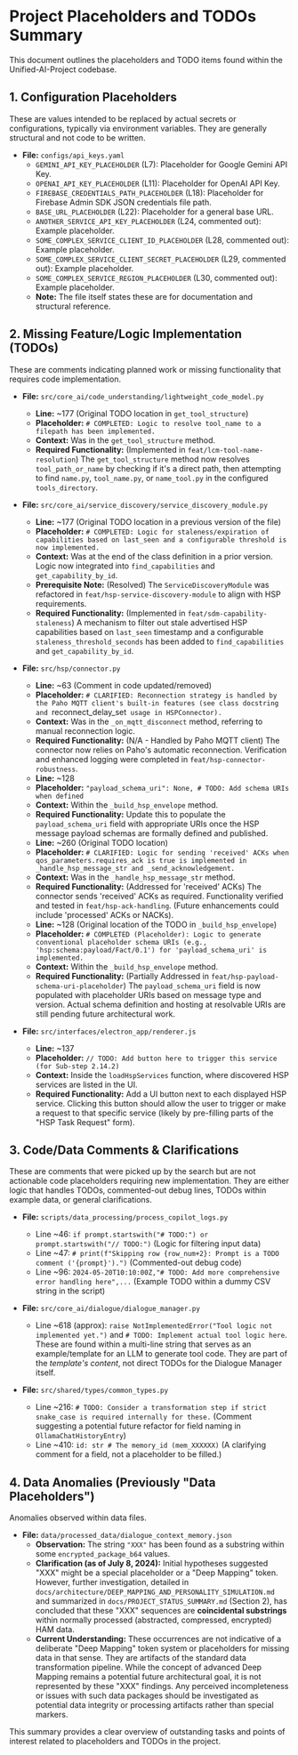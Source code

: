 # Project Placeholders and TODOs Summary

This document outlines the placeholders and TODO items found within the Unified-AI-Project codebase.

## 1. Configuration Placeholders

These are values intended to be replaced by actual secrets or configurations, typically via environment variables. They are generally structural and not code to be written.

*   **File:** `configs/api_keys.yaml`
    *   `GEMINI_API_KEY_PLACEHOLDER` (L7): Placeholder for Google Gemini API Key.
    *   `OPENAI_API_KEY_PLACEHOLDER` (L11): Placeholder for OpenAI API Key.
    *   `FIREBASE_CREDENTIALS_PATH_PLACEHOLDER` (L18): Placeholder for Firebase Admin SDK JSON credentials file path.
    *   `BASE_URL_PLACEHOLDER` (L22): Placeholder for a general base URL.
    *   `ANOTHER_SERVICE_API_KEY_PLACEHOLDER` (L24, commented out): Example placeholder.
    *   `SOME_COMPLEX_SERVICE_CLIENT_ID_PLACEHOLDER` (L28, commented out): Example placeholder.
    *   `SOME_COMPLEX_SERVICE_CLIENT_SECRET_PLACEHOLDER` (L29, commented out): Example placeholder.
    *   `SOME_COMPLEX_SERVICE_REGION_PLACEHOLDER` (L30, commented out): Example placeholder.
    *   **Note:** The file itself states these are for documentation and structural reference.

## 2. Missing Feature/Logic Implementation (TODOs)

These are comments indicating planned work or missing functionality that requires code implementation.

*   **File:** `src/core_ai/code_understanding/lightweight_code_model.py`
    *   **Line:** ~177 (Original TODO location in `get_tool_structure`)
    *   **Placeholder:** `# COMPLETED: Logic to resolve tool_name to a filepath has been implemented.`
    *   **Context:** Was in the `get_tool_structure` method.
    *   **Required Functionality:** (Implemented in `feat/lcm-tool-name-resolution`) The `get_tool_structure` method now resolves `tool_path_or_name` by checking if it's a direct path, then attempting to find `name.py`, `tool_name.py`, or `name_tool.py` in the configured `tools_directory`.

*   **File:** `src/core_ai/service_discovery/service_discovery_module.py`
    *   **Line:** ~177 (Original TODO location in a previous version of the file)
    *   **Placeholder:** `# COMPLETED: Logic for staleness/expiration of capabilities based on last_seen and a configurable threshold is now implemented.`
    *   **Context:** Was at the end of the class definition in a prior version. Logic now integrated into `find_capabilities` and `get_capability_by_id`.
    *   **Prerequisite Note:** (Resolved) The `ServiceDiscoveryModule` was refactored in `feat/hsp-service-discovery-module` to align with HSP requirements.
    *   **Required Functionality:** (Implemented in `feat/sdm-capability-staleness`) A mechanism to filter out stale advertised HSP capabilities based on `last_seen` timestamp and a configurable `staleness_threshold_seconds` has been added to `find_capabilities` and `get_capability_by_id`.

*   **File:** `src/hsp/connector.py`
    *   **Line:** ~63 (Comment in code updated/removed)
    *   **Placeholder:** `# CLARIFIED: Reconnection strategy is handled by the Paho MQTT client's built-in features (see class docstring and `reconnect_delay_set` usage in HSPConnector).`
    *   **Context:** Was in the `_on_mqtt_disconnect` method, referring to manual reconnection logic.
    *   **Required Functionality:** (N/A - Handled by Paho MQTT client) The connector now relies on Paho's automatic reconnection. Verification and enhanced logging were completed in `feat/hsp-connector-robustness`.
    *   **Line:** ~128
    *   **Placeholder:** `"payload_schema_uri": None, # TODO: Add schema URIs when defined`
    *   **Context:** Within the `_build_hsp_envelope` method.
    *   **Required Functionality:** Update this to populate the `payload_schema_uri` field with appropriate URIs once the HSP message payload schemas are formally defined and published.
    *   **Line:** ~260 (Original TODO location)
    *   **Placeholder:** `# CLARIFIED: Logic for sending 'received' ACKs when qos_parameters.requires_ack is true is implemented in _handle_hsp_message_str and _send_acknowledgement.`
    *   **Context:** Was in the `_handle_hsp_message_str` method.
    *   **Required Functionality:** (Addressed for 'received' ACKs) The connector sends 'received' ACKs as required. Functionality verified and tested in `feat/hsp-ack-handling`. (Future enhancements could include 'processed' ACKs or NACKs).
    *   **Line:** ~128 (Original location of the TODO in `_build_hsp_envelope`)
    *   **Placeholder:** `# COMPLETED (Placeholder): Logic to generate conventional placeholder schema URIs (e.g., 'hsp:schema:payload/Fact/0.1') for 'payload_schema_uri' is implemented.`
    *   **Context:** Within the `_build_hsp_envelope` method.
    *   **Required Functionality:** (Partially Addressed in `feat/hsp-payload-schema-uri-placeholder`) The `payload_schema_uri` field is now populated with placeholder URIs based on message type and version. Actual schema definition and hosting at resolvable URIs are still pending future architectural work.

*   **File:** `src/interfaces/electron_app/renderer.js`
    *   **Line:** ~137
    *   **Placeholder:** `// TODO: Add button here to trigger this service (for Sub-step 2.14.2)`
    *   **Context:** Inside the `loadHspServices` function, where discovered HSP services are listed in the UI.
    *   **Required Functionality:** Add a UI button next to each displayed HSP service. Clicking this button should allow the user to trigger or make a request to that specific service (likely by pre-filling parts of the "HSP Task Request" form).

## 3. Code/Data Comments & Clarifications

These are comments that were picked up by the search but are not actionable code placeholders requiring new implementation. They are either logic that handles TODOs, commented-out debug lines, TODOs within example data, or general clarifications.

*   **File:** `scripts/data_processing/process_copilot_logs.py`
    *   Line ~46: `if prompt.startswith("# TODO:") or prompt.startswith("// TODO:")` (Logic for filtering input data)
    *   Line ~47: `# print(f"Skipping row {row_num+2}: Prompt is a TODO comment ('{prompt}').")` (Commented-out debug code)
    *   Line ~96: `2024-05-20T10:10:00Z,"# TODO: Add more comprehensive error handling here",...` (Example TODO within a dummy CSV string in the script)

*   **File:** `src/core_ai/dialogue/dialogue_manager.py`
    *   Line ~618 (approx): `raise NotImplementedError("Tool logic not implemented yet.")` and `# TODO: Implement actual tool logic here`. These are found within a multi-line string that serves as an example/template for an LLM to generate tool code. They are part of the *template's content*, not direct TODOs for the Dialogue Manager itself.

*   **File:** `src/shared/types/common_types.py`
    *   Line ~216: `# TODO: Consider a transformation step if strict snake_case is required internally for these.` (Comment suggesting a potential future refactor for field naming in `OllamaChatHistoryEntry`)
    *   Line ~410: `id: str # The memory_id (mem_XXXXXX)` (A clarifying comment for a field, not a placeholder to be filled.)

## 4. Data Anomalies (Previously "Data Placeholders")

Anomalies observed within data files.

*   **File:** `data/processed_data/dialogue_context_memory.json`
    *   **Observation:** The string `"XXX"` has been found as a substring within some `encrypted_package_b64` values.
    *   **Clarification (as of July 8, 2024):** Initial hypotheses suggested "XXX" might be a special placeholder or a "Deep Mapping" token. However, further investigation, detailed in `docs/architecture/DEEP_MAPPING_AND_PERSONALITY_SIMULATION.md` and summarized in `docs/PROJECT_STATUS_SUMMARY.md` (Section 2), has concluded that these "XXX" sequences are **coincidental substrings** within normally processed (abstracted, compressed, encrypted) HAM data.
    *   **Current Understanding:** These occurrences are not indicative of a deliberate "Deep Mapping" token system or placeholders for missing data in that sense. They are artifacts of the standard data transformation pipeline. While the concept of advanced Deep Mapping remains a potential future architectural goal, it is not represented by these "XXX" findings. Any perceived incompleteness or issues with such data packages should be investigated as potential data integrity or processing artifacts rather than special markers.

This summary provides a clear overview of outstanding tasks and points of interest related to placeholders and TODOs in the project.
